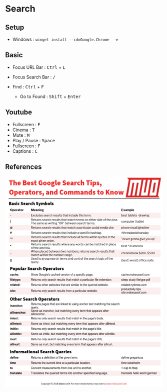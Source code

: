 # Search


## Setup
- Windows : `winget install --id=Google.Chrome  -e`

## Basic
- Focus URL Bar :  <kbd>Ctrl</kbd> +  <kbd>L</kbd>
- Focus Search Bar :  <kbd>/</kbd>

- Find : <kbd>Ctrl</kbd> + <kbd>F</kbd> 
  - Go to Found : <kbd>Shift</kbd> + <kbd>Enter</kbd> 


## Youtube

- Fullscreen : <kbd>F</kbd> 
- Cinema : <kbd>T</kbd> 
- Mute : <kbd>M</kbd> 
- Play / Pause : <kbd>Space</kbd> 
- Fullscreen : <kbd>F</kbd> 
- Captions : <kbd>C</kbd> 


## References 

![basic](GoogleSearchCheatSheet.jpg)



